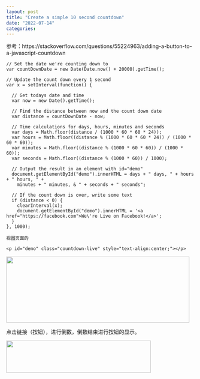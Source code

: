 ```yaml
---
layout: post
title: "Create a simple 10 second countdown"
date: "2022-07-14"
categories: 
---
```

<p>参考：https://stackoverflow.com/questions/55224963/adding-a-button-to-a-javascript-countdown</p>

<pre class="snippet-code-js lang-js s-code-block">
<code class="hljs language-javascript"><span class="hljs-comment">// Set the date we&#39;re counting down to</span>
<span class="hljs-keyword">var</span> countDownDate = <span class="hljs-keyword">new</span> <span class="hljs-title class_">Date</span>(<span class="hljs-title class_">Date</span>.<span class="hljs-title function_">now</span>() + <span class="hljs-number">20000</span>).<span class="hljs-title function_">getTime</span>();

<span class="hljs-comment">// Update the count down every 1 second</span>
<span class="hljs-keyword">var</span> x = <span class="hljs-built_in">setInterval</span>(<span class="hljs-keyword">function</span>() {

  <span class="hljs-comment">// Get todays date and time</span>
  <span class="hljs-keyword">var</span> now = <span class="hljs-keyword">new</span> <span class="hljs-title class_">Date</span>().<span class="hljs-title function_">getTime</span>();

  <span class="hljs-comment">// Find the distance between now and the count down date</span>
  <span class="hljs-keyword">var</span> distance = countDownDate - now;

  <span class="hljs-comment">// Time calculations for days, hours, minutes and seconds</span>
  <span class="hljs-keyword">var</span> days = <span class="hljs-title class_">Math</span>.<span class="hljs-title function_">floor</span>(distance / (<span class="hljs-number">1000</span> * <span class="hljs-number">60</span> * <span class="hljs-number">60</span> * <span class="hljs-number">24</span>));
  <span class="hljs-keyword">var</span> hours = <span class="hljs-title class_">Math</span>.<span class="hljs-title function_">floor</span>((distance % (<span class="hljs-number">1000</span> * <span class="hljs-number">60</span> * <span class="hljs-number">60</span> * <span class="hljs-number">24</span>)) / (<span class="hljs-number">1000</span> * <span class="hljs-number">60</span> * <span class="hljs-number">60</span>));
  <span class="hljs-keyword">var</span> minutes = <span class="hljs-title class_">Math</span>.<span class="hljs-title function_">floor</span>((distance % (<span class="hljs-number">1000</span> * <span class="hljs-number">60</span> * <span class="hljs-number">60</span>)) / (<span class="hljs-number">1000</span> * <span class="hljs-number">60</span>));
  <span class="hljs-keyword">var</span> seconds = <span class="hljs-title class_">Math</span>.<span class="hljs-title function_">floor</span>((distance % (<span class="hljs-number">1000</span> * <span class="hljs-number">60</span>)) / <span class="hljs-number">1000</span>);

  <span class="hljs-comment">// Output the result in an element with id=&quot;demo&quot;</span>
  <span class="hljs-variable language_">document</span>.<span class="hljs-title function_">getElementById</span>(<span class="hljs-string">&quot;demo&quot;</span>).<span class="hljs-property">innerHTML</span> = days + <span class="hljs-string">&quot; days, &quot;</span> + hours + <span class="hljs-string">&quot; hours, &quot;</span> +
    minutes + <span class="hljs-string">&quot; minutes, &amp; &quot;</span> + seconds + <span class="hljs-string">&quot; seconds&quot;</span>;

  <span class="hljs-comment">// If the count down is over, write some text </span>
  <span class="hljs-keyword">if</span> (distance &lt; <span class="hljs-number">0</span>) {
    <span class="hljs-built_in">clearInterval</span>(x);
    <span class="hljs-variable language_">document</span>.<span class="hljs-title function_">getElementById</span>(<span class="hljs-string">&quot;demo&quot;</span>).<span class="hljs-property">innerHTML</span> = <span class="hljs-string">&#39;&lt;a href=&quot;https://facebook.com&quot;&gt;We\&#39;re Live on Facebook!&lt;/a&gt;&#39;</span>;
  }
}, <span class="hljs-number">1000</span>);</code></pre>

<p><code class="hljs language-javascript">视图页面的</code></p>

<pre class="snippet-code-html lang-html s-code-block">
<code class="hljs language-xml"><span class="hljs-tag">&lt;<span class="hljs-name">p</span> <span class="hljs-attr">id</span>=<span class="hljs-string">&quot;demo&quot;</span> <span class="hljs-attr">class</span>=<span class="hljs-string">&quot;countdown-live&quot;</span> <span class="hljs-attr">style</span>=<span class="hljs-string">&quot;text-align:center;&quot;</span>&gt;</span><span class="hljs-tag">&lt;/<span class="hljs-name">p</span>&gt;</span></code></pre>

<p><img height="176" src="/uploads/ckeditor/pictures/92/image-20220714093135-2.png" width="489" /></p>

<p>点击链接（按钮），进行倒数，倒数结束进行按钮的显示。</p>

<p><img height="86" src="/uploads/ckeditor/pictures/93/image-20220714093353-3.png" width="386" /></p>

